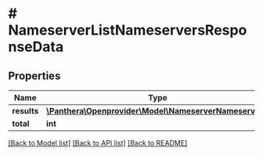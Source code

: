 # # NameserverListNameserversResponseData

## Properties

Name | Type | Description | Notes
------------ | ------------- | ------------- | -------------
**results** | [**\Panthera\Openprovider\Model\NameserverNameserver[]**](NameserverNameserver.md) |  | [optional]
**total** | **int** |  | [optional]

[[Back to Model list]](../../README.md#models) [[Back to API list]](../../README.md#endpoints) [[Back to README]](../../README.md)

